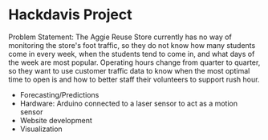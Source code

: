 # Hackdavis Project

Problem Statement: The Aggie Reuse Store currently has no way of monitoring the store's foot traffic, so they do not know how many students come in every week, when the students tend to come in, and what days of the week are most popular. Operating hours change from quarter to quarter, so they want to use customer traffic data to know when the most optimal time to open is and how to better staff their volunteers to support rush hour.

- Forecasting/Predictions
- Hardware: Arduino connected to a laser sensor to act as a motion sensor
- Website development
- Visualization
